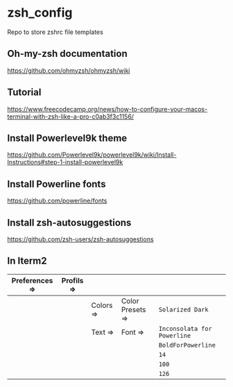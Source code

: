 # zsh_config
Repo to store zshrc file templates

## Oh-my-zsh documentation
https://github.com/ohmyzsh/ohmyzsh/wiki

## Tutorial 
https://www.freecodecamp.org/news/how-to-configure-your-macos-terminal-with-zsh-like-a-pro-c0ab3f3c1156/

## Install Powerlevel9k theme 
https://github.com/Powerlevel9k/powerlevel9k/wiki/Install-Instructions#step-1-install-powerlevel9k

## Install Powerline fonts
https://github.com/powerline/fonts

## Install zsh-autosuggestions
https://github.com/zsh-users/zsh-autosuggestions

## In Iterm2                                          
| Preferences =>| Profils =>| | | |
| ---| ---| ---| ---| ---|
| | | Colors =>| Color Presets =>| `Solarized Dark`|
| | | Text =>| Font =>| `Inconsolata for Powerline`|
| | | | | `BoldForPowerline`|
| | | | | `14`|
| | | | | `100`|
| | | | | `126`|
